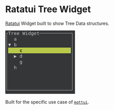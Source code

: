 # Ratatui Tree Widget

[Ratatui](https://docs.rs/ratatui) Widget built to show Tree Data structures.

![Screenshot](media/screenshot.png)

Built for the specific use case of [`mqttui`](https://github.com/EdJoPaTo/mqttui).

